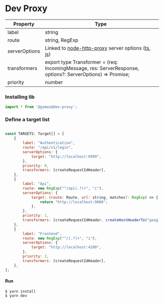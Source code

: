 # Dev Proxy


| Property      | Type |
|---            |---|
| label         | string
| route         | string, RegExp
| serverOptions | Linked to [node-http-proxy](https://github.com/http-party/node-http-proxy) server options ([ts](https://github.com/DefinitelyTyped/DefinitelyTyped/blob/9e2e5af93f9cc2cf434a96e3249a573100e87351/types/http-proxy/index.d.ts#L137), [js](https://github.com/http-party/node-http-proxy/blob/9b96cd725127a024dabebec6c7ea8c807272223d/lib/http-proxy.js#L21))
| transformers  | export type Transformer = (req: IncomingMessage, res: ServerResponse, options?: ServerOptions) => Promise<boolean>;
| priority      | number

### Installing lib
```js
import * from '@gamas@dev-proxy';
```

### Define a target list

```js

const TARGETS: Target[] = [
    {
        label: "Authentication",
        route: "/api/v1/login",
        serverOptions: {
            target: "http://localhost:9999",
        },
        priority: 0,
        transformers: [createRequestIdHeader],
    },
    {
        label: "Api",
        route: new RegExp("^/api(.?)+", "i"),
        serverOptions: {
            target: (route: Route, url: string, matches?: RegExp) => {
                return "http://localhost:9008";
            },
        },
        priority: 1,
        transformers: [createRequestIdHeader, createHostHeaderTo("google.com")],
    },
    {
        label: "Frontend",
        route: new RegExp("^/(.?)+", "i"),
        serverOptions: {
            target: "http://localhost:4200",
        },
        priority: 2,
        transformers: [createRequestIdHeader],
    },
];
```
#### Run

```shell
$ yarn install
$ yarn dev
```

